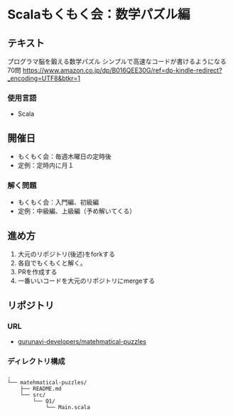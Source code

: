 # Scalaもくもく会：数学パズル編
## テキスト
プログラマ脳を鍛える数学パズル シンプルで高速なコードが書けるようになる70問 
https://www.amazon.co.jp/dp/B016QEE30G/ref=dp-kindle-redirect?_encoding=UTF8&btkr=1

### 使用言語
- Scala

## 開催日
- もくもく会：毎週木曜日の定時後
- 定例：定時内に月１

### 解く問題
- もくもく会：入門編、初級編
- 定例：中級編、上級編（予め解いてくる）

## 進め方
1. 大元のリポジトリ(後述)をforkする
2. 各自でもくもくと解く。
3. PRを作成する
4. 一番いいコードを大元のリポジトリにmergeする

## リポジトリ
### URL
- [gurunavi-developers/matehmatical-puzzles](https://github.com/gurunavi-developers/matehmatical-puzzles)

### ディレクトリ構成
```
.
└── matehmatical-puzzles/
    ├── README.md
    └── src/
        └── Q1/
            └── Main.scala
```
